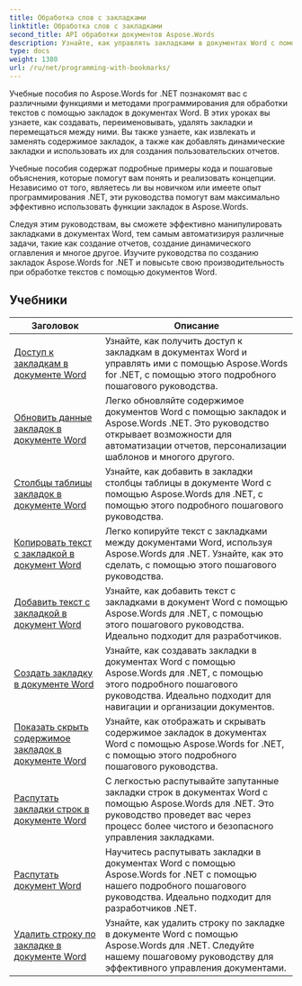 ```yaml
---
title: Обработка слов с закладками
linktitle: Обработка слов с закладками
second_title: API обработки документов Aspose.Words
description: Узнайте, как управлять закладками в документах Word с помощью Aspose.Words для .NET. Учебные пособия проведут вас через шаги по созданию, доступу и редактированию закладок в документе Word.
type: docs
weight: 1380
url: /ru/net/programming-with-bookmarks/
---
```


Учебные пособия по Aspose.Words for .NET познакомят вас с различными функциями и методами программирования для обработки текстов с помощью закладок в документах Word. В этих уроках вы узнаете, как создавать, переименовывать, удалять закладки и перемещаться между ними. Вы также узнаете, как извлекать и заменять содержимое закладок, а также как добавлять динамические закладки и использовать их для создания пользовательских отчетов.

Учебные пособия содержат подробные примеры кода и пошаговые объяснения, которые помогут вам понять и реализовать концепции. Независимо от того, являетесь ли вы новичком или имеете опыт программирования .NET, эти руководства помогут вам максимально эффективно использовать функции закладок в Aspose.Words.

Следуя этим руководствам, вы сможете эффективно манипулировать закладками в документах Word, тем самым автоматизируя различные задачи, такие как создание отчетов, создание динамического оглавления и многое другое. Изучите руководства по созданию закладок Aspose.Words for .NET и повысьте свою производительность при обработке текстов с помощью документов Word.

 ## Учебники
| Заголовок | Описание |
| --- | --- |
| [Доступ к закладкам в документе Word](./access-bookmarks/) | Узнайте, как получить доступ к закладкам в документах Word и управлять ими с помощью Aspose.Words for .NET, с помощью этого подробного пошагового руководства. |
| [Обновить данные закладок в документе Word](./update-bookmark-data/) | Легко обновляйте содержимое документов Word с помощью закладок и Aspose.Words .NET. Это руководство открывает возможности для автоматизации отчетов, персонализации шаблонов и многого другого. |
| [Столбцы таблицы закладок в документе Word](./bookmark-table-columns/) | Узнайте, как добавить в закладки столбцы таблицы в документе Word с помощью Aspose.Words для .NET, с помощью этого подробного пошагового руководства. |
| [Копировать текст с закладкой в документ Word](./copy-bookmarked-text/) | Легко копируйте текст с закладками между документами Word, используя Aspose.Words для .NET. Узнайте, как это сделать, с помощью этого пошагового руководства. |
| [Добавить текст с закладкой в документ Word](./append-bookmarked-text/) | Узнайте, как добавить текст с закладками в документ Word с помощью Aspose.Words для .NET, с помощью этого пошагового руководства. Идеально подходит для разработчиков. |
| [Создать закладку в документе Word](./create-bookmark/) | Узнайте, как создавать закладки в документах Word с помощью Aspose.Words для .NET, с помощью этого подробного пошагового руководства. Идеально подходит для навигации и организации документов. |
| [Показать скрыть содержимое закладок в документе Word](./show-hide-bookmarked-content/) | Узнайте, как отображать и скрывать содержимое закладок в документах Word с помощью Aspose.Words for .NET, с помощью этого подробного пошагового руководства. |
| [Распутать закладки строк в документе Word](./untangle-row-bookmarks/) | С легкостью распутывайте запутанные закладки строк в документах Word с помощью Aspose.Words для .NET. Это руководство проведет вас через процесс более чистого и безопасного управления закладками. |
| [Распутать документ Word](./untangle/) | Научитесь распутывать закладки в документах Word с помощью Aspose.Words for .NET с помощью нашего подробного пошагового руководства. Идеально подходит для разработчиков .NET. |
| [Удалить строку по закладке в документе Word](./delete-row-by-bookmark/) | Узнайте, как удалить строку по закладке в документе Word с помощью Aspose.Words для .NET. Следуйте нашему пошаговому руководству для эффективного управления документами. |